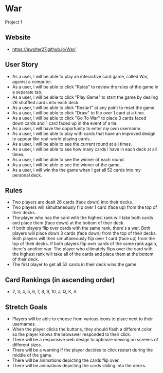 # War

Project 1

## Website

-  https://awolter27.github.io/War/

## User Story

- As a user, I will be able to play an interactive card game, called War, against a computer.
- As a user, I will be able to click "Rules" to review the rules of the game in a separate tab.
- As a user, I will be able to click "Play Game" to start the game by dealing 26 shuffled cards into each deck. 
- As a user, I will be able to click "Restart" at any point to reset the game.
- As a user, I will be able to click "Draw" to flip over 1 card at a time.
- As a user, I will be able to click "Go To War" to place 3 cards faced down cards and 1 card faced up in the event of a tie.
- As a user, I will have the opportunity to enter my own username.
- As a user, I will be able to play with cards that have an improved design to appear like real-world playing cards.
- As a user, I will be able to see the current round at all times.
- As a user, I will be able to see how many cards I have in each deck at all times.
- As a user, I will be able to see the winner of each round.
- As a user, I will be able to see the winner of the game. 
- As a user, I will win the the game when I get all 52 cards into my personal deck.

## Rules

- Two players are dealt 26 cards (face down) into their decks.
- Two players will simultaneously flip over 1 card (face up) from the top of their decks.
- The player who has the card with the highest rank will take both cards and place them (face down) at the bottom of their deck.
- If both players flip over cards with the same rank, there's a war. Both players will place down 3 cards (face down) from the top of their decks. Both players will then simultaneously flip over 1 card (face up) from the top of their decks. If both players flip over cards of the same rank again, there's another war. The player who ultimately flips over the card with the highest rank will take all of the cards and place them at the bottom of their deck.
- The first player to get all 52 cards in their deck wins the game.

## Card Rankings (in ascending order)

- 2, 3, 4, 5, 6, 7, 8, 9, 10, J, Q, K, A

## Stretch Goals

- Players will be able to choose from various icons to place next to their usernames.
- When the player clicks the buttons, they should flash a different color, so the player knows the browswer responded to their click.
- There will be a responsive web design to optimize viewing on screens of different sizes.
- There will be a warning if the player decides to click restart during the middle of the game.
- There will be animations depicting the cards flip over.
- There will be animations depicting the cards sliding into the decks.